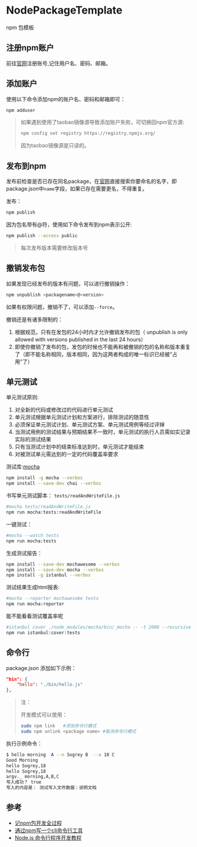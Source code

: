 # NodePackageTemplate
npm 包模板

## 注册npm账户

前往[官网](https://www.npmjs.com/)注册账号,记住用户名、密码、邮箱。

## 添加账户
使用以下命令添加npm的账户名、密码和邮箱即可：
``` bash
npm adduser
```
> 如果遇到使用了taobao镜像源导致添加账户失败，可切换回npm官方源:
> ``` bash
> npm config set registry https://registry.npmjs.org/
> ```
> 因为taobao镜像源是只读的。


## 发布到npm

发布前检查是否已存在同名package，在[官网](https://www.npmjs.com/)直接搜索你要命名的名字，即package.json中`name`字段，如果已存在需要更名，不得重复。

发布：
``` bash
npm publish
```
因为包名带有@符，使用如下命令发布到npm表示公开:
``` bash
npm publish --access public
```

> 每次发布版本需要修改版本号

## 撤销发布包

如果发现已经发布的版本有问题，可以进行撤销操作：
``` bash
npm unpublish <packagename>@<version>
```
如果有权限问题，撤销不了，可以添加`--force`。

撤销还是有诸多限制的：

1. 根据规范，只有在发包的24小时内才允许撤销发布的包（ unpublish is only allowed with versions published in the last 24 hours）
2. 即使你撤销了发布的包，发包的时候也不能再和被撤销的包的名称和版本重复了（即不能名称相同，版本相同，因为这两者构成的唯一标识已经被“占用”了）

## 单元测试
单元测试原则:

1. 对全新的代码或修改过的代码进行单元测试
1. 单元测试根据单元测试计划和方案进行，排除测试的随意性
1. 必须保证单元测试计划、单元测试方案、单元测试用例等经过评婶
1. 当测试用例的测试结果与预期结果不一致时，单元测试的执行人员需如实记录实际的测试结果
1. 只有当测试计划中的结束标准达到时，单元测试才能结束
1. 对被测试单元需达到的一定的代码覆盖率要求

测试库:[mocha](https://mochajs.org/)
``` bash
npm install -g mocha --verbos
npm install --save-dev chai --verbos
```

书写单元测试脚本： `tests/readAndWriteFile.js`
``` bash
#mocha tests/readAndWriteFile.js
npm run mocha:tests:readAndWriteFile
```

一键测试：
``` bash
#mocha --watch tests
npm run mocha:tests
```

生成测试报告：

``` bash
npm install --save-dev mochawesome --verbos
npm install --save-dev mocha --verbos
npm install -g istanbul --verbos
```

测试结果生成html报表:
``` bash
#mocha --reporter mochawesome tests
npm run mocha:reporter
```
能不能看看测试覆盖率呢
``` bash
#istanbul cover ./node_modules/mocha/bin/_mocha -- -t 2000 --recursive -R spec tests/
npm run istanbul:cover:tests
```

## 命令行

package.json 添加如下示例：
``` json
"bin": {
    "hello": "./bin/hello.js"
},
```

> 注：
>
> 开发模式可以使用：
>
> ``` bash
> sudo npm link   #添加命令行模式
> sudo npm unlink <package name> #取消命令行模式
> ``` 

执行示例命令：

``` bash
$ hello morning  A --n Sogrey B  --a 18 C
Good Morning
hello Sogrey,18
hello Sogrey,18
argv._ morning,A,B,C
写入成功？ true
写入的内容是： 测试写入文件数据：说明文档
```

## 参考

- [记npm包开发全过程](https://blog.csdn.net/white__cat/article/details/77051995)
- [通过npm写一个cli命令行工具](https://www.cnblogs.com/buzhiqianduan/p/7655612.html)
- [Node.js 命令行程序开发教程](https://www.ruanyifeng.com/blog/2015/05/command-line-with-node.html)

